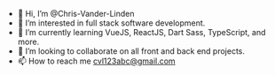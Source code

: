 - 👋 Hi, I’m @Chris-Vander-Linden
- 👀 I’m interested in full stack software development.
- 🌱 I’m currently learning VueJS, ReactJS, Dart Sass, TypeScript, and more.
- 💞️ I’m looking to collaborate on all front and back end projects.
- 📫 How to reach me cvl123abc@gmail.com

<!---
Chris-Vander-Linden/Chris-Vander-Linden is a ✨ special ✨ repository because its `README.md` (this file) appears on your GitHub profile.
You can click the Preview link to take a look at your changes.
--->
